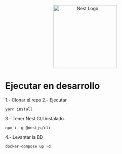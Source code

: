 <p align="center">
  <a href="http://nestjs.com/" target="blank"><img src="https://nestjs.com/img/logo-small.svg" width="200" alt="Nest Logo" /></a>
</p>

# Ejecutar en desarrollo

1.- Clonar el repo
2.- Ejecutar

```
yarn install
```

3.- Tener Nest CLI instalado
```
npm i -g @nestjs/cli
```

4.- Levantar la BD
```
docker-compose up -d
```